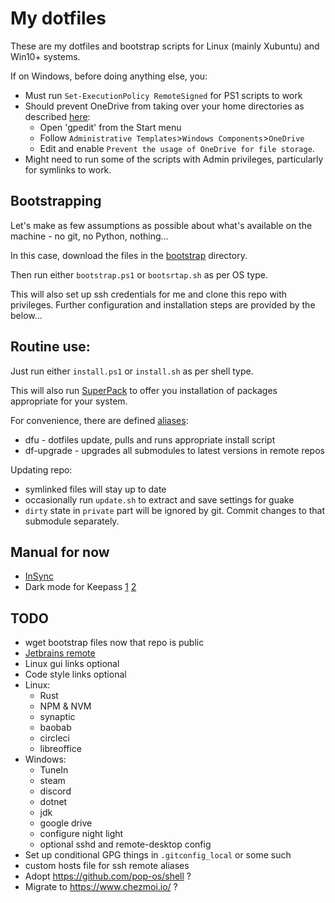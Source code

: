 # My dotfiles

These are my dotfiles and bootstrap scripts for Linux (mainly Xubuntu) and Win10+ systems.

If on Windows, before doing anything else, you:
* Must run `Set-ExecutionPolicy RemoteSigned` for PS1 scripts to work
* Should prevent OneDrive from taking over your home directories as described [here](https://answers.microsoft.com/en-us/windows/forum/all/taking-back-control-of-your-folders-from-onedrive/7b7ad05e-8b05-4bcd-9772-9e4eee880346):
  * Open 'gpedit' from the Start menu
  * Follow `Administrative Templates`>`Windows Components`>`OneDrive`
  * Edit and enable `Prevent the usage of OneDrive for file storage`.
* Might need to run some of the scripts with Admin privileges, particularly for symlinks to work.

## Bootstrapping

Let's make as few assumptions as possible about what's available on the machine - no git, no Python, nothing...

In this case, download the files in the [bootstrap](bootstrap) directory.

Then run either `bootstrap.ps1` or `bootsrtap.sh` as per OS type.

This will also set up ssh credentials for me and clone this repo with privileges. Further configuration and installation steps are provided by the below...

## Routine use:

Just run either `install.ps1` or `install.sh` as per shell type.

This will also run [SuperPack](https://github.com/martukas/superpack) to offer you installation of packages appropriate for your system.

For convenience, there are defined [aliases](common/shell/aliases.sh):
* dfu - dotfiles update, pulls and runs appropriate install script
* df-upgrade - upgrades all submodules to latest versions in remote repos

Updating repo:
* symlinked files will stay up to date
* occasionally run `update.sh` to extract and save settings for guake
* `dirty` state in `private` part will be ignored by git. Commit changes to that submodule separately.

## Manual for now

* [InSync](https://www.insynchq.com/downloads/linux)
* Dark mode for Keepass [1](https://github.com/xatupal/KeeTheme) [2](https://github.com/BradyThe/DarkenKP)


## TODO

* wget bootstrap files now that repo is public
* [Jetbrains remote](https://www.jetbrains.com/help/idea/remote-development-overview.html)
* Linux gui links optional
* Code style links optional
* Linux:
  * Rust
  * NPM & NVM
  * synaptic
  * baobab
  * circleci
  * libreoffice
* Windows:
  * TuneIn
  * steam
  * discord
  * dotnet
  * jdk
  * google drive
  * configure night light
  * optional sshd and remote-desktop config
* Set up conditional GPG things in `.gitconfig_local` or some such
* custom hosts file for ssh remote aliases
* Adopt https://github.com/pop-os/shell ?
* Migrate to https://www.chezmoi.io/ ?
